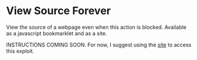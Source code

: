 # View Source Forever
View the source of a webpage even when this action is blocked. Available as a javascript bookmarklet and as a site.

INSTRUCTIONS COMING SOON.
For now, I suggest using the [site](https://syshaxubs.github.io/viewsourceforever) to access this exploit.
